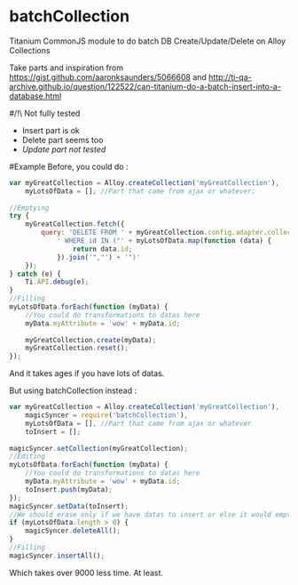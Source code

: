 # batchCollection
Titanium CommonJS module to do batch DB Create/Update/Delete on Alloy Collections

Take parts and inspiration from https://gist.github.com/aaronksaunders/5066608 and http://ti-qa-archive.github.io/question/122522/can-titanium-do-a-batch-insert-into-a-database.html

#/!\ Not fully tested 
* Insert part is ok
* Delete part seems too
* *Update part not tested*


#Example
Before, you could do :
```javascript
var myGreatCollection = Alloy.createCollection('myGreatCollection'),
    myLotsOfData = []; //Part that came from ajax or whatever;
 
//Emptying
try {
    myGreatCollection.fetch({
        query: 'DELETE FROM ' + myGreatCollection.config.adapter.collection_name +
            ' WHERE id IN ("' + myLotsOfData.map(function (data) {
                return data.id;
            }).join('","') + '")'
    });
} catch (e) {
    Ti.API.debug(e);
}
//Filling
myLotsOfData.forEach(function (myData) {
    //You could do transformations to datas here
    myData.myAttribute = 'wow' + myData.id;
    
    myGreatCollection.create(myData);
    myGreatCollection.reset();
});
```
And it takes ages if you have lots of datas.

But using batchCollection instead :
```javascript
var myGreatCollection = Alloy.createCollection('myGreatCollection'),
    magicSyncer = require('batchCollection'),
    myLotsOfData = [], //Part that came from ajax or whatever
    toInsert = [];
 
magicSyncer.setCollection(myGreatCollection);
//Editing
myLotsOfData.forEach(function (myData) {
    //You could do transformations to datas here
    myData.myAttribute = 'wow' + myData.id;
    toInsert.push(myData);
});
magicSyncer.setData(toInsert);
//We should erase only if we have datas to insert or else it would empty the whole DB (by design)
if (myLotsOfData.length > 0) {
    magicSyncer.deleteAll();
}
//Filling
magicSyncer.insertAll();
```
Which takes over 9000 less time. At least.
